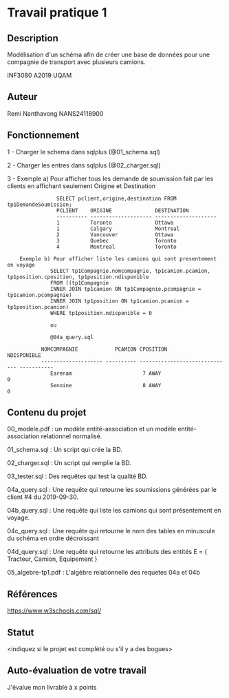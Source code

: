    # Travail pratique 1

   ## Description

   Modélisation d'un schéma afin de créer une base de données pour une compagnie de transport avec plusieurs camions.

   INF3080 A2019 UQAM

   ## Auteur

   Remi Nanthavong NANS24118900

   ## Fonctionnement

   1 - Charger le schema dans sqlplus (@01_schema.sql)
   
   2 - Charger les entres dans sqlplus (@02_charger.sql)
   
   3 -  Exemple a) Pour afficher tous les demande de soumission fait par les clients en affichant seulement Origine et Destination
                  
                    SELECT pclient,origine,destination FROM tp1DemandeSoumission;
                    PCLIENT    ORIGINE              DESTINATION
                    ---------- -------------------- --------------------
                    1          Toronto              Ottawa
                    1          Calgary              Montreal
                    2          Vancouver            Ottawa
                    3          Quebec               Toronto
                    4          Montreal             Toronto
                    
        Exemple b) Pour afficher liste les camions qui sont presentement en voyage
                  SELECT tp1Compagnie.nomcompagnie, tp1camion.pcamion, tp1position.cposition, tp1position.ndisponible 
                  FROM ((tp1Compagnie
                  INNER JOIN tp1camion ON tp1Compagnie.pcompagnie = tp1camion.pcompagnie)
                  INNER JOIN tp1position ON tp1camion.pcamion = tp1position.pcamion)
                  WHERE tp1position.ndisponible = 0
                  
                  ou
                  
                  @04a_query.sql

               NOMCOMPAGNIE            PCAMION CPOSITION                      NDISPONIBLE
               -------------------- ---------- ------------------------------ -----------
                  Earenam                       7 AWAY                                     0
                  Senoine                       8 AWAY                                     0


   ## Contenu du projet

   00_modele.pdf : un modèle entité-association et un modèle entité-association relationnel normalisé.
   
   01_schema.sql : Un script qui crée la BD.
   
   02_charger.sql : Un script qui remplie la BD.
   
   03_tester.sql : Des requêtes qui test la qualité BD.
   
   04a_query.sql : Une requête qui retourne les soumissions générées par le client #4 du 2019-09-30.
   
   04b_query.sql : Une requête qui liste les camions qui sont présentement en voyage.
   
   04c_query.sql : Une requête qui retourne le nom des tables en minuscule du schéma en ordre décroissant
   
   04d_query.sql : Une requête qui retourne les attributs des entités E = { Tracteur, Camion, Equipement }
   
   05_algebre-tp1.pdf : L'algèbre relationnelle des requetes 04a et 04b

   ## Références

  https://www.w3schools.com/sql/

   ## Statut

   <indiquez si le projet est complété ou s'il y a des bogues>
   
   ## Auto-évaluation de votre travail
   
   J'évalue mon livrable à x points
